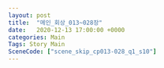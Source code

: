 ```yaml
---
layout: post
title:  "메인_회상_013~028장"
date:   2020-12-13 17:00:00 +0000
categories: Main
Tags: Story Main
SceneCode: ["scene_skip_cp013-028_q1_s10"]
---
```

